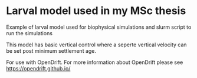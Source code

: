 # Larval model used in my MSc thesis
Example of larval model used for biophysical simulations and slurm script to run the simulations

This model has basic vertical control where a seperte vertical velocity can be set post minimum settlement age.

For use with OpenDrift. For more information about OpenDrift please see https://opendrift.github.io/
